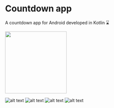 # Countdown app
A countdown app for Android developed in Kotlin ⌛

<img src="https://i.imgur.com/0hI9kJM.png" width="200">


![alt text](https://i.imgur.com/0hI9kJM.png)
![alt text](https://i.imgur.com/dgSV5x0.png)
![alt text](https://i.imgur.com/Cc3asya.png)
![alt text](https://i.imgur.com/JQQWQua.png)


